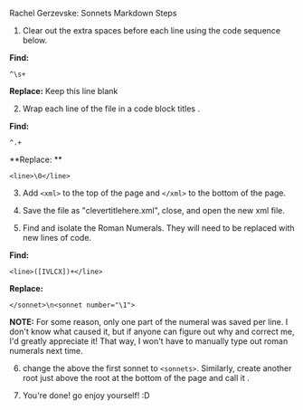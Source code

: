 Rachel Gerzevske: Sonnets Markdown Steps

1. Clear out the extra spaces before each line using the code sequence below. 

**Find:**
```
^\s+
```

**Replace:** Keep this line blank

2. Wrap each line of the file in a code block titles <line>.  

**Find:**
```
^.+
```
**Replace: **
```
<line>\0</line>
```
3. Add ```<xml>``` to the top of the page and ```</xml>``` to the bottom of the page. 

4. Save the file as "clevertitlehere.xml", close, and open the new xml file. 

5. Find and isolate the Roman Numerals. They will need to be replaced with new lines of code. 

**Find:**
```
<line>([IVLCX])+</line>
```
**Replace:**
```
</sonnet>\n<sonnet number="\1">
```

**NOTE:** For some reason, only one part of the numeral was saved per line. I don't know what caused it, but if anyone can figure out why and correct me, I'd greatly appreciate it! That way, I won't have to manually type out roman numerals next time.

6. change the </sonnet> above the first sonnet to ```<sonnets>```. Similarly, create another root just above the </xml> root at the bottom of the page and call it </sonnets>. 

7. You're done! go enjoy yourself! :D
